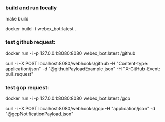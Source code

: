 
### build and run locally

make build

docker build -t webex_bot:latest .

### test github request:
docker run -i -p 127.0.0.1:8080:8080 webex_bot:latest /github

curl -i -X POST localhost:8080/webhooks/github -H "Content-type: application/json" -d "@githubPayloadExample.json" -H "X-GitHub-Event: pull_request"

### test gcp request:
docker run -i -p 127.0.0.1:8080:8080 webex_bot:latest /gcp

curl -i -X POST localhost:8080/webhooks/gcp -H "application/json" -d "@gcpNotificationPayload.json"

